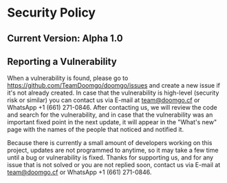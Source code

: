 # Security Policy

## Current Version: Alpha 1.0

## Reporting a Vulnerability

When a vulnerability is found, please go to https://github.com/TeamDoomgo/doomgo/issues 
and create a new issue if it's not already created. In case that the vulnerability is high-level
(security risk or similar) you can contact us via E-mail at team@doomgo.cf or WhatsApp +1 (661) 271-0846.
After contacting us, we will review the code and search for the vulnerability, and in case that the
vulnerability was an important fixed point in the next update, it will appear in the "What's new" page
with the names of the people that noticed and notified it.

Because there is currently a small amount of developers working on this project, updates are not programmed
to anytime, so it may take a few time until a bug or vulnerability is fixed. Thanks for supporting us,
and for any issue that is not solved or you are not replied soon, contact us via E-mail at team@doomgo.cf or 
WhatsApp +1 (661) 271-0846.
